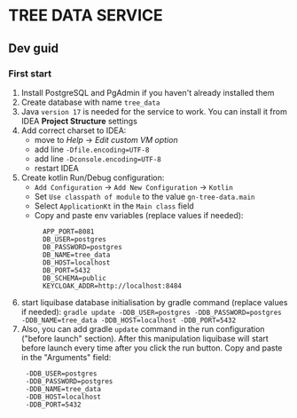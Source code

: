 # TREE DATA SERVICE

## Dev guid

### First start

1. Install PostgreSQL and PgAdmin if you haven't already installed them
2. Create database with name `tree_data`
3. Java `version 17` is needed for the service to work. You can install it from IDEA **Project Structure** settings
4. Add correct charset to IDEA:
    - move to  *Help* -> *Edit custom VM option*
    - add line `-Dfile.encoding=UTF-8`
    - add line `-Dconsole.encoding=UTF-8`
    - restart IDEA
5. Create kotlin Run/Debug configuration:
    - `Add Configuration` -> `Add New Configuration` -> `Kotlin`
    - Set `Use classpath of module` to the value `gn-tree-data.main`
    - Select `ApplicationKt` in the `Main class` field
    - Copy and paste env variables (replace values if needed):
      ```shell
        APP_PORT=8081
        DB_USER=postgres
        DB_PASSWORD=postgres
        DB_NAME=tree_data
        DB_HOST=localhost
        DB_PORT=5432
        DB_SCHEMA=public
        KEYCLOAK_ADDR=http://localhost:8484
      ```
6. start liquibase database initialisation by gradle command (replace values if needed): 
   `gradle update -DDB_USER=postgres -DDB_PASSWORD=postgres -DDB_NAME=tree_data -DDB_HOST=localhost -DDB_PORT=5432`
7. Also, you can add gradle `update` command in the run configuration ("before launch" section).
   After this manipulation liquibase will start before launch every time after you click the run button.
   Copy and paste in the "Arguments" field:
   ```shell
    -DDB_USER=postgres
    -DDB_PASSWORD=postgres
    -DDB_NAME=tree_data
    -DDB_HOST=localhost
    -DDB_PORT=5432
   ```


